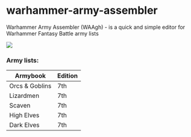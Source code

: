 # warhammer-army-assembler

Warhammer Army Assembler (WAAgh) - is a quick and simple editor for Warhammer Fantasy Battle army lists

![](http://mig1023.ru/images/waagh.png)

### Army lists:

| Armybook | Edition |
| ------------- | ------------- |
| Orcs & Goblins | 7th |
| Lizardmen | 7th |
| Scaven | 7th |
| High Elves | 7th |
| Dark Elves | 7th |
